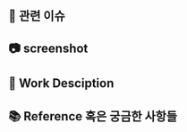 ## 📌 관련 이슈

## 📷 screenshot
<!-- 시연영상을 업로드해주세요. -->


## 📝 Work Desciption
<!-- 작업한 내용을 설명해주세요. -->

## 📚 Reference 혹은 궁금한 사항들
<!-- 참고할 사항이 있다면 적어주세요 -->
